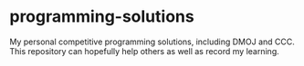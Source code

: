# programming-solutions
My personal competitive programming solutions, including DMOJ and CCC. This repository can hopefully help others as well as record my learning.
